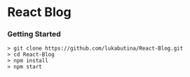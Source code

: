 # React Blog

### Getting Started

```
> git clone https://github.com/lukabutina/React-Blog.git
> cd React-Blog
> npm install
> npm start
```